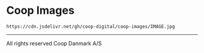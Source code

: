 
# Coop Images

```
https://cdn.jsdelivr.net/gh/coop-digital/coop-images/IMAGE.jpg
```

---

All rights reserved Coop Danmark A/S
